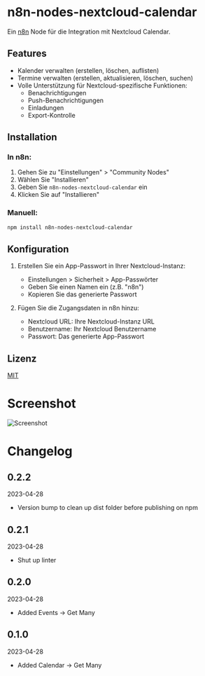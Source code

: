 # n8n-nodes-nextcloud-calendar

Ein [n8n](https://n8n.io) Node für die Integration mit Nextcloud Calendar.

## Features

- Kalender verwalten (erstellen, löschen, auflisten)
- Termine verwalten (erstellen, aktualisieren, löschen, suchen)
- Volle Unterstützung für Nextcloud-spezifische Funktionen:
  - Benachrichtigungen
  - Push-Benachrichtigungen
  - Einladungen
  - Export-Kontrolle

## Installation

### In n8n:
1. Gehen Sie zu "Einstellungen" > "Community Nodes"
2. Wählen Sie "Installieren"
3. Geben Sie `n8n-nodes-nextcloud-calendar` ein
4. Klicken Sie auf "Installieren"

### Manuell:
```bash
npm install n8n-nodes-nextcloud-calendar
```

## Konfiguration

1. Erstellen Sie ein App-Passwort in Ihrer Nextcloud-Instanz:
   - Einstellungen > Sicherheit > App-Passwörter
   - Geben Sie einen Namen ein (z.B. "n8n")
   - Kopieren Sie das generierte Passwort

2. Fügen Sie die Zugangsdaten in n8n hinzu:
   - Nextcloud URL: Ihre Nextcloud-Instanz URL
   - Benutzername: Ihr Nextcloud Benutzername
   - Passwort: Das generierte App-Passwort

## Lizenz

[MIT](LICENSE.md)

# Screenshot

![Screenshot](./img/screenshot.jpg)

# Changelog

## 0.2.2
2023-04-28

* Version bump to clean up dist folder before publishing on npm

## 0.2.1
2023-04-28

* Shut up linter

## 0.2.0
2023-04-28

* Added Events → Get Many

## 0.1.0
2023-04-28

* Added Calendar → Get Many 